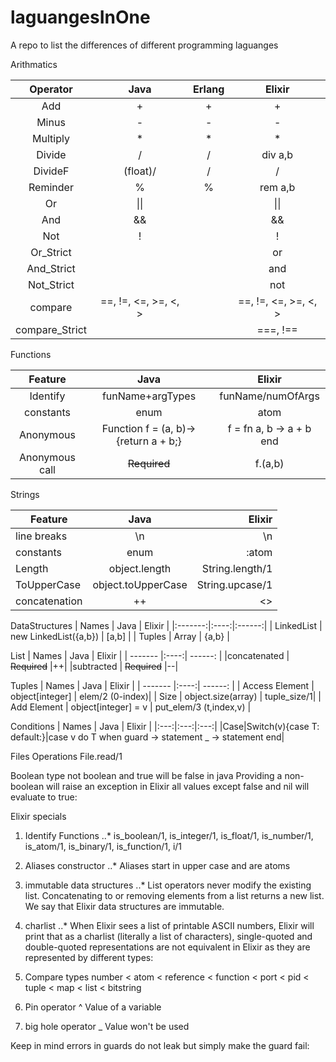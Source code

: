 # laguangesInOne
A repo to list the differences of different programming laguanges


Arithmatics

| Operator | Java | Erlang | Elixir |
|:---:|:---:|:---:|:---:|
|     Add   | + | + | + |
|   Minus   | - | - | - |
|  Multiply | * | * | * |
|  Divide   | / | / | div a,b |
|  DivideF  | (float)/| / | / |
| Reminder  | % | % | rem a,b|
| Or        | \|\| | | \|\| |
| And       | && | | && |
| Not       | ! | | ! |
| Or_Strict |  | | or |
| And_Strict |  | | and |
| Not_Strict |  | | not |
| compare | ==, !=, <=, >=, <, > |  | ==, !=, <=, >=, <, > |
| compare_Strict |  |  | ===, !== |


Functions

| Feature | Java | Elixir  |
|:---:|:---:|:---:|
| Identify| funName+argTypes | funName/numOfArgs |
| constants| enum | atom |
| Anonymous | Function f = (a, b)->{return a + b;} | f = fn a, b -> a + b end |
| Anonymous call| ~~Required~~ | f.(a,b) |

Strings

| Feature | Java | Elixir  |
| ------- |:----:| ------: |
| line breaks | \\n | \\n |
| constants| enum | :atom |
| Length  | object.length | String.length/1 |
| ToUpperCase | object.toUpperCase | String.upcase/1 |
| concatenation | ++ | <> |


DataStructures
| Names | Java | Elixir  |
|:-------:|:----:|:------:|
| LinkedList | new LinkedList({a,b}) | \[a,b\] |
| Tuples     | Array  | {a,b} |

List
| Names | Java | Elixir  |
| ------- |:----:| ------: |
|concatenated |  ~~Required~~ |++|
|subtracted  |  ~~Required~~  |--|

Tuples
| Names | Java | Elixir  |
| ------- |:----:| ------: |
| Access Element |  object\[integer\] | elem/2 (0-index)|
|  Size |  object.size(array) | tuple_size/1|
| Add Element | object\[integer\] = v | put_elem/3 (t,index,v) |

Conditions
| Names | Java | Elixir  |
|:---:|:---:|:---:|
|Case|Switch(v){case T: default:}|case v do T when guard -> statement _ -> statement end|



Files Operations
File.read/1

Boolean
type not boolean and true will be false in java
Providing a non-boolean will raise an exception in Elixir
all values except false and nil will evaluate to true:

Elixir specials
1. Identify Functions
..* is_boolean/1, is_integer/1, is_float/1, is_number/1, is_atom/1, is_binary/1, is_function/1, i/1

2. Aliases constructor
..* Aliases start in upper case and are atoms

3. immutable data structures
..* List operators never modify the existing list. Concatenating to or removing elements from a list returns a new list. We say that Elixir data structures are immutable.

4. charlist
..* When Elixir sees a list of printable ASCII numbers, Elixir will print that as a charlist (literally a list of characters), single-quoted and double-quoted representations are not equivalent in Elixir as they are represented by different types:

5. Compare types
number < atom < reference < function < port < pid < tuple < map < list < bitstring

6. Pin operator ^
Value of a variable

7. big hole operator _
Value won't be used

Keep in mind errors in guards do not leak but simply make the guard fail:


